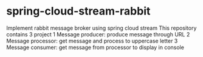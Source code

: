 # spring-cloud-stream-rabbit
Implement rabbit message broker using spring cloud stream
This repository contains 3 project
1 Message producer: produce message through URL
2 Message processor: get message and process to uppercase letter
3 Message consumer: get message from processor to display in console
